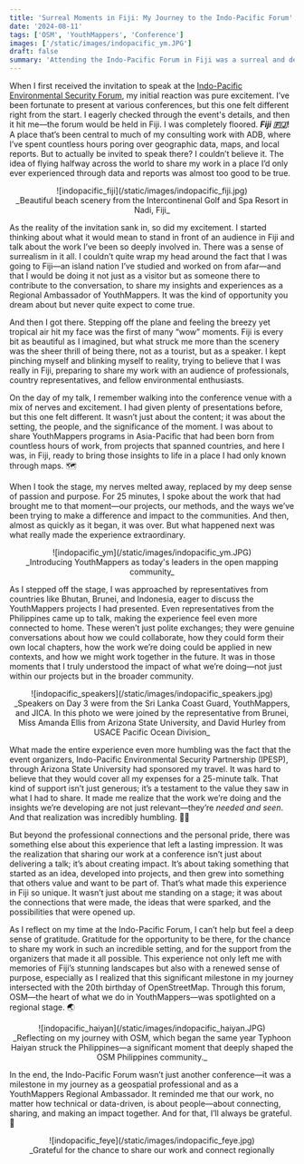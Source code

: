 ```yaml
---
title: 'Surreal Moments in Fiji: My Journey to the Indo-Pacific Forum'
date: '2024-08-11'
tags: ['OSM', 'YouthMappers', 'Conference']
images: ['/static/images/indopacific_ym.JPG']
draft: false
summary: 'Attending the Indo-Pacific Forum in Fiji was a surreal and deeply rewarding experience, where I shared my work with an international audience and connected with representatives from multiple countries. The support from the organizers, who sponsored my travel for a 25-minute talk, was humbling and underscored the value of our geospatial contributions. This experience reaffirmed the importance of our work and the power of sharing it on regional platforms.'
---
```


When I first received the invitation to speak at the [Indo-Pacific Environmental Security Forum](https://ipesp.org/event/indo-pacific-environmental-security-forum-2024/), my initial reaction was pure excitement. I’ve been fortunate to present at various conferences, but this one felt different right from the start. I eagerly checked through the event's details, and then it hit me—the forum would be held in Fiji. I was completely floored. **_Fiji 🇫🇯_**! A place that’s been central to much of my consulting work with ADB, where I’ve spent countless hours poring over geographic data, maps, and local reports. But to actually be invited to speak there? I couldn’t believe it. The idea of flying halfway across the world to share my work in a place I’d only ever experienced through data and reports was almost too good to be true.

<center>![indopacific_fiji](/static/images/indopacific_fiji.jpg)</center>
<center>_Beautiful beach scenery from the Intercontinenal Golf and Spa Resort in Nadi, Fiji_</center>

As the reality of the invitation sank in, so did my excitement. I started thinking about what it would mean to stand in front of an audience in Fiji and talk about the work I’ve been so deeply involved in. There was a sense of surrealism in it all. I couldn’t quite wrap my head around the fact that I was going to Fiji—an island nation I’ve studied and worked on from afar—and that I would be doing it not just as a visitor but as someone there to contribute to the conversation, to share my insights and experiences as a Regional Ambassador of YouthMappers. It was the kind of opportunity you dream about but never quite expect to come true.

And then I got there. Stepping off the plane and feeling the breezy yet tropical air hit my face was the first of many “wow” moments. Fiji is every bit as beautiful as I imagined, but what struck me more than the scenery was the sheer thrill of being there, not as a tourist, but as a speaker. I kept pinching myself and blinking myself to reality, trying to believe that I was really in Fiji, preparing to share my work with an audience of professionals, country representatives, and fellow environmental enthusiasts.

On the day of my talk, I remember walking into the conference venue with a mix of nerves and excitement. I had given plenty of presentations before, but this one felt different. It wasn’t just about the content; it was about the setting, the people, and the significance of the moment. I was about to share YouthMappers programs in Asia-Pacific that had been born from countless hours of work, from projects that spanned countries, and here I was, in Fiji, ready to bring those insights to life in a place I had only known through maps. 🗺️

When I took the stage, my nerves melted away, replaced by my deep sense of passion and purpose. For 25 minutes, I spoke about the work that had brought me to that moment—our projects, our methods, and the ways we’ve been trying to make a difference and impact to the communities. And then, almost as quickly as it began, it was over. But what happened next was what really made the experience extraordinary.

<center>![indopacific_ym](/static/images/indopacific_ym.JPG)</center>
<center>_Introducing YouthMappers as today's leaders in the open mapping community_</center>

As I stepped off the stage, I was approached by representatives from countries like Bhutan, Brunei, and Indonesia, eager to discuss the YouthMappers projects I had presented. Even representatives from the Philippines came up to talk, making the experience feel even more connected to home. These weren’t just polite exchanges; they were genuine conversations about how we could collaborate, how they could form their own local chapters, how the work we’re doing could be applied in new contexts, and how we might work together in the future. It was in those moments that I truly understood the impact of what we’re doing—not just within our projects but in the broader community.

<center>![indopacific_speakers](/static/images/indopacific_speakers.jpg)</center>
<center>_Speakers on Day 3 were from the Sri Lanka Coast Guard, YouthMappers, and JICA. In this photo we were joined by the representative from Brunei, Miss Amanda Ellis from Arizona State University, and David Hurley from USACE Pacific Ocean Division_</center>

What made the entire experience even more humbling was the fact that the event organizers, Indo-Pacific Environmental Security Partnership (IPESP), through Arizona State University had sponsored my travel. It was hard to believe that they would cover all my expenses for a 25-minute talk. That kind of support isn’t just generous; it’s a testament to the value they saw in what I had to share. It made me realize that the work we’re doing and the insights we’re developing are not just relevant—they’re _needed and seen_. And that realization was incredibly humbling. 🙇‍♀️

But beyond the professional connections and the personal pride, there was something else about this experience that left a lasting impression. It was the realization that sharing our work at a conference isn’t just about delivering a talk; it’s about creating impact. It’s about taking something that started as an idea, developed into projects, and then grew into something that others value and want to be part of. That’s what made this experience in Fiji so unique. It wasn’t just about me standing on a stage; it was about the connections that were made, the ideas that were sparked, and the possibilities that were opened up.

As I reflect on my time at the Indo-Pacific Forum, I can’t help but feel a deep sense of gratitude. Gratitude for the opportunity to be there, for the chance to share my work in such an incredible setting, and for the support from the organizers that made it all possible. This experience not only left me with memories of Fiji’s stunning landscapes but also with a renewed sense of purpose, especially as I realized that this significant milestone in my journey intersected with the 20th birthday of OpenStreetMap. Through this forum, OSM—the heart of what we do in YouthMappers—was spotlighted on a regional stage. 🌏

<center>![indopacific_haiyan](/static/images/indopacific_haiyan.JPG)</center>
<center>_Reflecting on my journey with OSM, which began the same year Typhoon Haiyan struck the Philippines—a significant moment that deeply shaped the OSM Philippines community._</center>

In the end, the Indo-Pacific Forum wasn’t just another conference—it was a milestone in my journey as a geospatial professional and as a YouthMappers Regional Ambassador. It reminded me that our work, no matter how technical or data-driven, is about people—about connecting, sharing, and making an impact together. And for that, I’ll always be grateful. 🙏

<center>![indopacific_feye](/static/images/indopacific_feye.jpg)</center>
<center>_Grateful for the chance to share our work and connect regionally</center>
